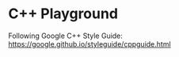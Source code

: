 # C++ Playground

Following Google C++ Style Guide: https://google.github.io/styleguide/cppguide.html